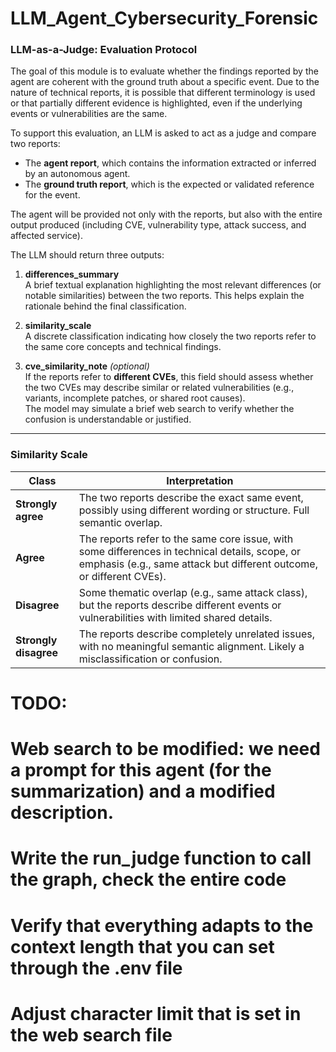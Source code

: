 # LLM_Agent_Cybersecurity_Forensic

### LLM-as-a-Judge: Evaluation Protocol

The goal of this module is to evaluate whether the findings reported by the agent are coherent with the ground truth about a specific event. Due to the nature of technical reports, it is possible that different terminology is used or that partially different evidence is highlighted, even if the underlying events or vulnerabilities are the same.

To support this evaluation, an LLM is asked to act as a judge and compare two reports:

- The **agent report**, which contains the information extracted or inferred by an autonomous agent.
- The **ground truth report**, which is the expected or validated reference for the event.

The agent will be provided not only with the reports, but also with the entire output produced (including CVE, vulnerability type, attack success, and affected service).

The LLM should return three outputs:

1. **differences_summary**  
   A brief textual explanation highlighting the most relevant differences (or notable similarities) between the two reports. This helps explain the rationale behind the final classification.

2. **similarity_scale**  
   A discrete classification indicating how closely the two reports refer to the same core concepts and technical findings.

3. **cve_similarity_note** *(optional)*  
   If the reports refer to **different CVEs**, this field should assess whether the two CVEs may describe similar or related vulnerabilities (e.g., variants, incomplete patches, or shared root causes).  
   The model may simulate a brief web search to verify whether the confusion is understandable or justified.

---

### Similarity Scale

| Class | Interpretation |
|-------|----------------|
| **Strongly agree** | The two reports describe the exact same event, possibly using different wording or structure. Full semantic overlap. |
| **Agree** | The reports refer to the same core issue, with some differences in technical details, scope, or emphasis (e.g., same attack but different outcome, or different CVEs). |
| **Disagree** | Some thematic overlap (e.g., same attack class), but the reports describe different events or vulnerabilities with limited shared details. |
| **Strongly disagree** | The reports describe completely unrelated issues, with no meaningful semantic alignment. Likely a misclassification or confusion. |


# TODO: 
# Web search to be modified: we need a prompt for this agent (for the summarization) and a modified description.
# Write the run_judge function to call the graph, check the entire code
# Verify that everything adapts to the context length that you can set through the .env file
# Adjust character limit that is set in the web search file